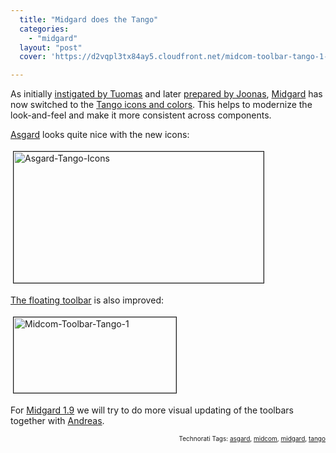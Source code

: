 ```yaml
---
  title: "Midgard does the Tango"
  categories: 
    - "midgard"
  layout: "post"
  cover: 'https://d2vqpl3tx84ay5.cloudfront.net/midcom-toolbar-tango-1-tm.jpg'

---
```

As initially <a href="http://www.tigert.com/archives/2005/11/16/tango-ui-for-web/">instigated by Tuomas</a> and later <a href="http://www.nemein.com/people/joonas/blog/midcom-tangofied.html">prepared by Joonas</a>, <a href="http://www.midgard-project.org/">Midgard</a> has now switched to the <a href="http://tango.freedesktop.org/Tango_Desktop_Project">Tango icons and colors</a>. This helps to modernize the look-and-feel and make it more consistent across components.

<a href="http://bergie.iki.fi/blog/building_a_new_admin_interface_for_midgard/">Asgard</a> looks quite nice with the new icons:

<a href="https://d2vqpl3tx84ay5.cloudfront.net/asgard-tango-icons.png"><img src="https://d2vqpl3tx84ay5.cloudfront.net/asgard-tango-icons-tm.jpg" height="210" width="400" border="1" hspace="4" vspace="4" alt="Asgard-Tango-Icons" /></a><span style="font-size:0pt;">

</span><a href="http://bergie.iki.fi/blog/midgard-s-new-toolbar/">The floating toolbar</a> is also improved:

<a href="https://d2vqpl3tx84ay5.cloudfront.net/midcom-toolbar-tango-1.png"><img src="https://d2vqpl3tx84ay5.cloudfront.net/midcom-toolbar-tango-1-tm.jpg" height="121" width="260" border="1" hspace="4" vspace="4" alt="Midcom-Toolbar-Tango-1" /></a><span style="font-size:0pt;">

</span>For <a href="http://www.midgard-project.org/discussion/developer-forum/we_may_need_midgard_1-9_after_all/">Midgard 1.9</a> we will try to do more visual updating of the toolbars together with <a href="http://www.andreasn.se/blog/">Andreas</a>.

<p style="text-align:right;font-size:10px;">Technorati Tags: <a href="http://www.technorati.com/tag/asgard" rel="tag">asgard</a>, <a href="http://www.technorati.com/tag/midcom" rel="tag">midcom</a>, <a href="http://www.technorati.com/tag/midgard" rel="tag">midgard</a>, <a href="http://www.technorati.com/tag/tango" rel="tag">tango</a></p>
